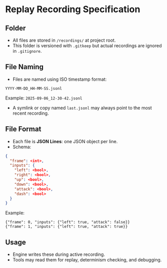 # Replay Recording Specification

## Folder
- All files are stored in `/recordings/` at project root.
- This folder is versioned with `.gitkeep` but actual recordings are ignored in `.gitignore`.

## File Naming
- Files are named using ISO timestamp format:

`YYYY-MM-DD_HH-MM-SS.jsonl`

Example: `2025-09-06_12-30-42.jsonl`

- A symlink or copy named `last.jsonl` may always point to the most recent recording.

## File Format
- Each file is **JSON Lines**: one JSON object per line.
- Schema:
```json
{
  "frame": <int>,
  "inputs": {
    "left": <bool>,
    "right": <bool>,
    "up": <bool>,
    "down": <bool>,
    "attack": <bool>,
    "dash": <bool>
  }
}
```

Example:
```
{"frame": 0, "inputs": {"left": true, "attack": false}}
{"frame": 1, "inputs": {"left": true, "attack": true}}
```

## Usage
- Engine writes these during active recording.
- Tools may read them for replay, determinism checking, and debugging.
